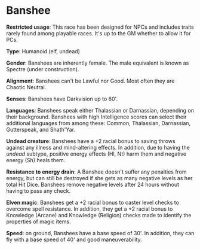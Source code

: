 # Banshee

**Restricted usage**: This race has been designed for NPCs and includes traits rarely found among playable races. It's up to the GM whether to allow it for PCs.

**Type**: Humanoid (elf, undead)

**Gender**: Banshees are inherently female. The male equivalent is known as Spectre (under construction).

**Alignment**: Banshees can't be Lawful nor Good. Most often they are Chaotic Neutral.

**Senses**: Banshees have Darkvision up to 60'.

**Languages**: Banshees speak either Thalassian or Darnassian, depending on their background. Banshees with high Intelligence scores can select their additional languages from among these: Common, Thalassian, Darnassian, Gutterspeak, and Shath'Yar.

**Undead creature**: Banshees have a +2 racial bonus to saving throws against any illness and mind-altering effects. In addition, due to having the *undead* subtype, positive energy effects (Hl, Nt) harm them and negative energy (Sh) heals them.

**Resistance to energy drain**: A Banshee doesn't suffer any penalties from energy, but can still be destroyed if she gets as many negative levels as her total Hit Dice. Banshees remove negative levels after 24 hours without having to pass any check.

**Elven magic**: Banshees get a +2 racial bonus to caster level checks to overcome spell resistance. In addition, they get a +2 racial bonus to Knowledge (Arcane) and Knowledge (Religion) checks made to identify the properties of magic items.

**Speed**: on ground, Banshees have a base speed of 30'. In addition, they can fly with a base speed of 40' and good maneuverability.

